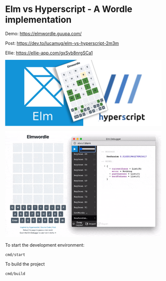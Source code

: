 # Elm vs Hyperscript - A Wordle implementation

Demo: https://elmwordle.guupa.com/

Post: https://dev.to/lucamug/elm-vs-hyperscript-2m3m

Ellie: https://ellie-app.com/gxSyb8nrgSCa1

![header](assets/header.jpeg)

![animation](assets/elmwordle-animation.gif)

To start the development environment:

```
cmd/start
```

To build the project

```
cmd/build
```